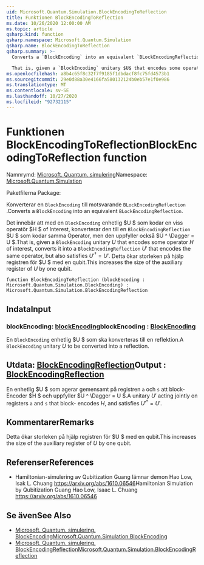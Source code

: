 ```yaml
---
uid: Microsoft.Quantum.Simulation.BlockEncodingToReflection
title: Funktionen BlockEncodingToReflection
ms.date: 10/26/2020 12:00:00 AM
ms.topic: article
qsharp.kind: function
qsharp.namespace: Microsoft.Quantum.Simulation
qsharp.name: BlockEncodingToReflection
qsharp.summary: >-
  Converts a `BlockEncoding` into an equivalent `BLockEncodingReflection`.

  That is, given a `BlockEncoding` unitary $U$ that encodes some operator $H$ of interest, converts it into a `BlockEncodingReflection` $U'$ that encodes the same operator, but also satisfies $U'^\dagger = U'$. This increases the size of the auxiliary register of $U$ by one qubit.
ms.openlocfilehash: a8b4c65f8c32f7f9185f1dbdacf8fc75fd4573b1
ms.sourcegitcommit: 29e0d88a30e4166fa580132124b0eb57e1f0e986
ms.translationtype: MT
ms.contentlocale: sv-SE
ms.lasthandoff: 10/27/2020
ms.locfileid: "92732115"
---
```

# <a name="blockencodingtoreflection-function"></a><span data-ttu-id="840ab-102">Funktionen BlockEncodingToReflection</span><span class="sxs-lookup"><span data-stu-id="840ab-102">BlockEncodingToReflection function</span></span>

<span data-ttu-id="840ab-103">Namnrymd: [Microsoft. Quantum. simulering](xref:Microsoft.Quantum.Simulation)</span><span class="sxs-lookup"><span data-stu-id="840ab-103">Namespace: [Microsoft.Quantum.Simulation](xref:Microsoft.Quantum.Simulation)</span></span>

<span data-ttu-id="840ab-104">Paketfilerna [](https://nuget.org/packages/)</span><span class="sxs-lookup"><span data-stu-id="840ab-104">Package: [](https://nuget.org/packages/)</span></span>


<span data-ttu-id="840ab-105">Konverterar en `BlockEncoding` till motsvarande `BLockEncodingReflection` .</span><span class="sxs-lookup"><span data-stu-id="840ab-105">Converts a `BlockEncoding` into an equivalent `BLockEncodingReflection`.</span></span>

<span data-ttu-id="840ab-106">Det innebär att med en `BlockEncoding` enhetlig $U $ som kodar en viss operatör $H $ of Interest, konverterar den till en `BlockEncodingReflection` $U $ som kodar samma Operator, men den uppfyller också $U ^ \Dagger = U $.</span><span class="sxs-lookup"><span data-stu-id="840ab-106">That is, given a `BlockEncoding` unitary $U$ that encodes some operator $H$ of interest, converts it into a `BlockEncodingReflection` $U'$ that encodes the same operator, but also satisfies $U'^\dagger = U'$.</span></span>
<span data-ttu-id="840ab-107">Detta ökar storleken på hjälp registren för $U $ med en qubit.</span><span class="sxs-lookup"><span data-stu-id="840ab-107">This increases the size of the auxiliary register of $U$ by one qubit.</span></span>

```qsharp
function BlockEncodingToReflection (blockEncoding : Microsoft.Quantum.Simulation.BlockEncoding) : Microsoft.Quantum.Simulation.BlockEncodingReflection
```


## <a name="input"></a><span data-ttu-id="840ab-108">Indata</span><span class="sxs-lookup"><span data-stu-id="840ab-108">Input</span></span>

### <a name="blockencoding--blockencoding"></a><span data-ttu-id="840ab-109">blockEncoding: [blockEncoding](xref:Microsoft.Quantum.Simulation.BlockEncoding)</span><span class="sxs-lookup"><span data-stu-id="840ab-109">blockEncoding : [BlockEncoding](xref:Microsoft.Quantum.Simulation.BlockEncoding)</span></span>

<span data-ttu-id="840ab-110">En `BlockEncoding` enhetlig $U $ som ska konverteras till en reflektion.</span><span class="sxs-lookup"><span data-stu-id="840ab-110">A `BlockEncoding` unitary $U$ to be converted into a reflection.</span></span>



## <a name="output--blockencodingreflection"></a><span data-ttu-id="840ab-111">Utdata: [BlockEncodingReflection](xref:Microsoft.Quantum.Simulation.BlockEncodingReflection)</span><span class="sxs-lookup"><span data-stu-id="840ab-111">Output : [BlockEncodingReflection](xref:Microsoft.Quantum.Simulation.BlockEncodingReflection)</span></span>

<span data-ttu-id="840ab-112">En enhetlig $U $ som agerar gemensamt på registren `a` och `s` att block-Encoder $H $ och uppfyller $U ^ \Dagger = U $.</span><span class="sxs-lookup"><span data-stu-id="840ab-112">A unitary $U'$ acting jointly on registers `a` and `s` that block- encodes $H$, and satisfies $U'^\dagger = U'$.</span></span>

## <a name="remarks"></a><span data-ttu-id="840ab-113">Kommentarer</span><span class="sxs-lookup"><span data-stu-id="840ab-113">Remarks</span></span>

<span data-ttu-id="840ab-114">Detta ökar storleken på hjälp registren för $U $ med en qubit.</span><span class="sxs-lookup"><span data-stu-id="840ab-114">This increases the size of the auxiliary register of $U$ by one qubit.</span></span>

## <a name="references"></a><span data-ttu-id="840ab-115">Referenser</span><span class="sxs-lookup"><span data-stu-id="840ab-115">References</span></span>

- <span data-ttu-id="840ab-116">Hamiltonian-simulering av Qubitization Guang lämnar demon Hao Low, Isak L. Chuang https://arxiv.org/abs/1610.06546</span><span class="sxs-lookup"><span data-stu-id="840ab-116">Hamiltonian Simulation by Qubitization Guang Hao Low, Isaac L. Chuang https://arxiv.org/abs/1610.06546</span></span>

## <a name="see-also"></a><span data-ttu-id="840ab-117">Se även</span><span class="sxs-lookup"><span data-stu-id="840ab-117">See Also</span></span>

- [<span data-ttu-id="840ab-118">Microsoft. Quantum. simulering. BlockEncoding</span><span class="sxs-lookup"><span data-stu-id="840ab-118">Microsoft.Quantum.Simulation.BlockEncoding</span></span>](xref:Microsoft.Quantum.Simulation.BlockEncoding)
- [<span data-ttu-id="840ab-119">Microsoft. Quantum. simulering. BlockEncodingReflection</span><span class="sxs-lookup"><span data-stu-id="840ab-119">Microsoft.Quantum.Simulation.BlockEncodingReflection</span></span>](xref:Microsoft.Quantum.Simulation.BlockEncodingReflection)